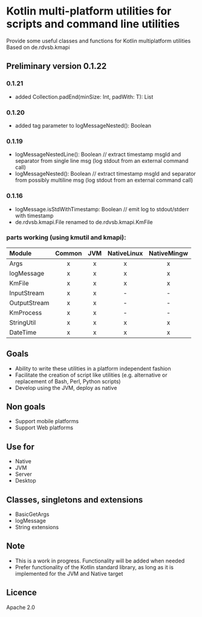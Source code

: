 # Kotlin multi-platform utilities for scripts and command line utilities
Provide some useful classes and functions for Kotlin multiplatform utilities 
Based on de.rdvsb.kmapi

## Preliminary version 0.1.22
### 0.1.21
* added Collection<T>.padEnd(minSize: Int, padWith: T): List<T>
### 0.1.20
* added tag parameter to logMessageNested(): Boolean
### 0.1.19
* logMessageNestedLine(): Boolean // extract timestamp msgId and separator from single line msg (log stdout from an external command call)
* logMessageNested(): Boolean // extract timestamp msgId and separator from possibly multiline msg (log stdout from an external command call)
### 0.1.16
 * logMessage.isStdWithTimestamp: Boolean // emit log to stdout/stderr with timestamp
 * de.rdvsb.kmapi.File renamed to de.rdvsb.kmapi.KmFile

### parts working (using kmutil and kmapi):

| Module | Common | JVM | NativeLinux | NativeMingw |
| :---   | :---:  | :---: | :---: | :---: |
| Args | x | x | x | x |
| logMessage | x | x | x | x |
| KmFile | x | x | x | x |
| InputStream | x | x | - | - |
| OutputStream | x | x | - | - |
| KmProcess | x | x | - | - |
| StringUtil | x | x | x | x |
| DateTime | x | x | x | x |

## Goals
 * Ability to write these utilities in a platform independent fashion
 * Facilitate the creation of script like utilities (e.g. alternative or replacement of Bash, Perl, Python scripts)
 * Develop using the JVM, deploy as native

## Non goals
 * Support mobile platforms
 * Support Web platforms

## Use for
 * Native
 * JVM
 * Server
 * Desktop

## Classes, singletons and extensions
 * BasicGetArgs
 * logMessage
 * String extensions 

## Note
 * This is a work in progress. Functionality will be added when needed
 * Prefer functionality of the Kotlin standard library, as long as it is implemented for the JVM and Native target

## Licence
Apache 2.0
